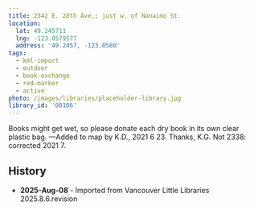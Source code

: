 ```yaml
---
title: 2342 E. 28th Ave.; just w. of Nanaimo St.
location:
  lat: 49.245711
  lng: -123.0579577
  address: '49.2457, -123.0580'
tags:
  - kml-import
  - outdoor
  - book-exchange
  - red-marker
  - active
photo: /images/libraries/placeholder-library.jpg
library_id: '00106'
---
```

Books might get wet, so please donate each dry book in its own clear plastic bag.
—Added to map by K.D., 2021 6 23. Thanks, K.G.
Not 2338: corrected 2021 7.

## History
- **2025-Aug-08** - Imported from Vancouver Little Libraries 2025.8.6.revision
